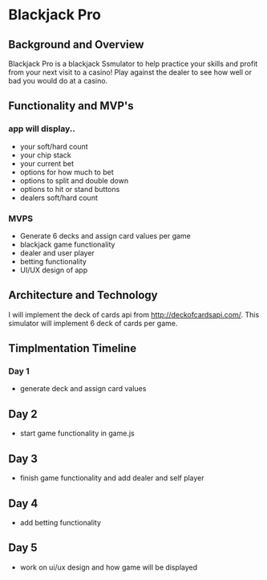 # Blackjack Pro

## Background and Overview
Blackjack Pro is a blackjack Ssmulator to help practice your skills and profit from your next visit to a casino! 
Play against the dealer to see how well or bad you would do at a casino. 

## Functionality and MVP's
### app will display..
* your soft/hard count 
* your chip stack
* your current bet 
* options for how much to bet
* options to split and double down
* options to hit or stand buttons 
* dealers soft/hard count
### MVPS
* Generate 6 decks and assign card values per game 
* blackjack game functionality
* dealer and user player
* betting functionality
* UI/UX design of app 

## Architecture and Technology
I will implement the deck of cards api from http://deckofcardsapi.com/.
This simulator will implement 6 deck of cards per game. 

## Timplmentation Timeline
### Day 1 
* generate deck and assign card values 

## Day 2 
* start game functionality in game.js 

## Day 3 
* finish game functionality and add dealer and self player 

## Day 4 
* add betting functionality 

## Day 5 
* work on ui/ux design and how game will be displayed 


